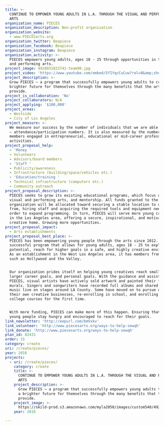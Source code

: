 ```yaml
---
title: >-
  CONTINUE TO EMPOWER YOUNG ADULTS IN L.A. THROUGH THE VISUAL AND PERFORMING
  ARTS
organization_name: PIECES
organization_description: Non-profit organization
organization_website:
  - www.PIECESarts.org
organization_twitter: Beapiece
organization_facebook: Beapiece
organization_instagram: Beapiece
organization_activity: >-
  PIECES empowers young adults, ages 18 - 25 through opportunities in the visual
  and performing arts.
project_image: 4928931823741-team90.jpg
project_video: 'https://www.youtube.com/embed/5fIYqcCuCuw?rel=0&amp;showinfo=0'
project_description: >-
  Grow PIECES – a program that successfully empowers young adults to create a
  brighter future for themselves through the many benefits that the arts
  provide.
project_is_collaboration: 'No'
project_collaborators: N/A
project_applying: '$100,000'
project_areas:
  - Westside
  - City of Los Angeles
project_measure: >-
  We measure our success by the number of individuals that we are able to serve
  – attendance/participation numbers. It is also measured by the number of
  members engaged in entrepreneurial, educational or mid-career professional
  activities.
project_proposal_help:
  - 'Money '
  - Volunteers
  - Advisors/board members
  - 'Staff '
  - Publicity/awareness
  - Infrastructure (building/space/vehicles etc.)
  - 'Education/training '
  - Technical infrastructure (computers etc.)
  - Community outreach
project_proposal_description: >-
  PIECES seeks to grow its existing educational programs, which focus on the
  visual and performing arts, and mentorship. All funds granted to the
  organization will be allocated toward securing a stable location to operate
  from, hiring staff and acquiring the required tools and equipment needed in
  order to expand programming. In turn, PIECES will serve more young creatives
  in the Los Angeles area, offering a secure, inspirational, and motivational
  creative home. Growing more opportunities.
project_proposal_impact:
  - Arts establishments
project_proposal_best_place: >-
  PIECES has been empowering young people through the arts since 2012. It is a
  successful program that allows for young adults, ages 18 - 25 to explore their
  potential, reach for higher goals in a safe, and highly creative environment.
  As an establishment in the West Los Angeles area, it has members from areas
  such as Hollywood and the Valley. 


  Our organization prides itself on helping young creatives reach small and
  larger career goals, and personal goals. With the guidance and assistance of
  PIECES, visual artists have actively sold artwork and painted their first
  murals. Singers and songwriters have recorded full albums and shared their
  music live on stages around LA County. Some have moved on to pursue owning
  their own creative businesses, re-enrolling in school, and enrolling in
  college courses for the first time.


  With more funding, PIECES can make more of this happen. Ensuring that more
  young people stay hungry and encouraged to reach for their goals.
link_newsletter: 'http://eepurl.com/bmVxkv'
link_volunteer: 'http://www.piecesarts.org/ways-to-help-sewqh'
link_donate: 'http://www.piecesarts.org/ways-to-help-sewqh'
plan_id: 82431
order: 15
category: create
uri: /create/pieces/
year: 2016
projects:
  - uri: /create/pieces/
    category: create
    title: >-
      CONTINUE TO EMPOWER YOUNG ADULTS IN L.A. THROUGH THE VISUAL AND PERFORMING
      ARTS
    project_description: >-
      Grow PIECES – a program that successfully empowers young adults to create
      a brighter future for themselves through the many benefits that the arts
      provide.
    project_image: >-
      https://skild-prod.s3.amazonaws.com/myla2050/images/custom540/4928931823741-team90.jpg
    year: 2016

---
```

